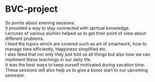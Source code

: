 # BVC-project
So points about evening sessions:<br>
It provided a way to stay connected with spritual knowledge.<br>
Lectures of various alumini helped us to get their point of view about different problems.<br>
I liked the topics which are covered  such as art of smartwork, how to manage time efficiently, Happiness simplified etc.<br>
I also liked that not only they just told us all things but also how we can impliment these teachings in our daily life.<br>
It was the best ways to keep ourself motivated during vacation time.<br>
These sessions will also help us to give a boost start to our upcoming semester.




